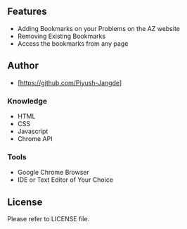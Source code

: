 ## Features
- Adding Bookmarks on your Problems on the AZ website
- Removing Existing Bookmarks
- Access the bookmarks from any page

## Author
- [https://github.com/Piyush-Jangde]

### Knowledge
- HTML
- CSS
- Javascript
- Chrome API
### Tools
- Google Chrome Browser
- IDE or Text Editor of Your Choice

## License
Please refer to LICENSE file.
